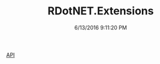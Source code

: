 ﻿---
title: RDotNET.Extensions
date: 6/13/2016 9:11:20 PM
---

[API](T-RDotNET.Extensions.API.html)
